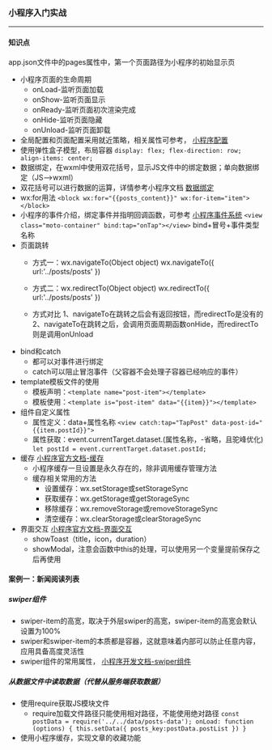 ### 小程序入门实战

-----

#### 知识点

app.json文件中的pages属性中，第一个页面路径为小程序的初始显示页
- 小程序页面的生命周期
    - onLoad-监听页面加载
    - onShow-监听页面显示
    - onReady-监听页面初次渲染完成
    - onHide-监听页面隐藏
    - onUnload-监听页面卸载
- 全局配置和页面配置采用就近策略，相关属性可参考， [小程序配置](https://developers.weixin.qq.com/miniprogram/dev/reference/configuration/page.html)
- 使用弹性盒子模型，布局容器
`
    display: flex;
    flex-direction: row;
    align-items: center;
    `
- 数据绑定，在wxml中使用双花括号，显示JS文件中的绑定数据；单向数据绑定（JS-->wxml）
- 双花括号可以进行数据的运算，详情参考小程序文档 [数据绑定](https://developers.weixin.qq.com/miniprogram/dev/reference/wxml/data.html)
- wx:for用法
`<block wx:for="{{posts_content}}" wx:for-item="item"></block>`
- 小程序的事件介绍，绑定事件并指明回调函数，可参考 [小程序事件系统](https://developers.weixin.qq.com/miniprogram/dev/framework/view/wxml/event.html)
`<view class="moto-container" bind:tap="onTap"></view>`
bind+冒号+事件类型名称
- 页面跳转
    - 方式一：wx.navigateTo(Object object)
        wx.navigateTo({
            url:'../posts/posts'
        })
    - 方式二：wx.redirectTo(Object object)
    wx.redirectTo({
            url:'../posts/posts'
        })
        
    - 方式对比
        1、navigateTo在跳转之后会有返回按钮，而redirectTo是没有的
        2、navigateTo在跳转之后，会调用页面周期函数onHide，而redirectTo则是调用onUnload
- bind和catch
    - 都可以对事件进行绑定
    - catch可以阻止冒泡事件（父容器不会处理子容器已经响应的事件）
- template模板文件的使用
    - 模板声明：`<template name="post-item"></template>`
    - 模板使用：`<template is="post-item" data="{{item}}"></template>`
- 组件自定义属性
    - 属性定义：data+属性名称
    `<view catch:tap="TapPost" data-post-id="{{item.postId}}">`
    - 属性获取：event.currentTarget.dataset.(属性名称，-省略，且驼峰优化)   
    `let postId = event.currentTarget.dataset.postId;`
- 缓存 [小程序官方文档-缓存](https://developers.weixin.qq.com/miniprogram/dev/api/storage/wx.setStorageSync.html)
    - 小程序缓存一旦设置是永久存在的，除非调用缓存管理方法
    - 缓存相关常用的方法
        - 设置缓存：wx.setStorage或setStorageSync
        - 获取缓存：wx.getStorage或getStorageSync
        - 移除缓存：wx.removeStorage或removeStorageSync
        - 清空缓存：wx.clearStorage或clearStorageSync
- 界面交互 [小程序官方文档-界面交互](https://developers.weixin.qq.com/miniprogram/dev/api/ui/interaction/wx.showModal.html)
    - showToast（title，icon，duration）  
    - showModal，注意会函数中this的处理，可以使用另一个变量提前保存之后再使用
    
    
#### 案例一：新闻阅读列表
##### swiper组件
- swiper-item的高宽，取决于外层swiper的高宽，swiper-item的高宽会默认设置为100% 
- swiper和swiper-item的本质都是容器，这就意味着内部可以防止任意内容，应用具备高度灵活性
- swiper组件的常用属性， [小程序开发文档-swiper组件](https://developers.weixin.qq.com/miniprogram/dev/component/swiper.html)
##### 从数据文件中读取数据（代替从服务端获取数据）
- 使用require获取JS模块文件
    - require加载文件路径只能使用相对路径，不能使用绝对路径
    `const postData = require('../../data/posts-data');
     onLoad: function (options) {
        this.setData({
            posts_key:postData.postList
        })
    }
    `
- 使用小程序缓存，实现文章的收藏功能


